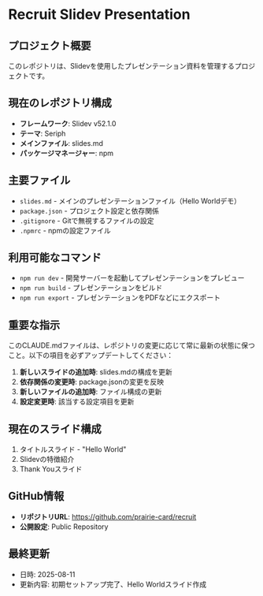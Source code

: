 # Recruit Slidev Presentation

## プロジェクト概要
このレポジトリは、Slidevを使用したプレゼンテーション資料を管理するプロジェクトです。

## 現在のレポジトリ構成
- **フレームワーク**: Slidev v52.1.0
- **テーマ**: Seriph
- **メインファイル**: slides.md
- **パッケージマネージャー**: npm

## 主要ファイル
- `slides.md` - メインのプレゼンテーションファイル（Hello Worldデモ）
- `package.json` - プロジェクト設定と依存関係
- `.gitignore` - Gitで無視するファイルの設定
- `.npmrc` - npmの設定ファイル

## 利用可能なコマンド
- `npm run dev` - 開発サーバーを起動してプレゼンテーションをプレビュー
- `npm run build` - プレゼンテーションをビルド
- `npm run export` - プレゼンテーションをPDFなどにエクスポート

## 重要な指示
このCLAUDE.mdファイルは、レポジトリの変更に応じて常に最新の状態に保つこと。以下の項目を必ずアップデートしてください：

1. **新しいスライドの追加時**: slides.mdの構成を更新
2. **依存関係の変更時**: package.jsonの変更を反映
3. **新しいファイルの追加時**: ファイル構成の更新
4. **設定変更時**: 該当する設定項目を更新

## 現在のスライド構成
1. タイトルスライド - "Hello World"
2. Slidevの特徴紹介
3. Thank Youスライド

## GitHub情報
- **リポジトリURL**: https://github.com/prairie-card/recruit
- **公開設定**: Public Repository

## 最終更新
- 日時: 2025-08-11
- 更新内容: 初期セットアップ完了、Hello Worldスライド作成